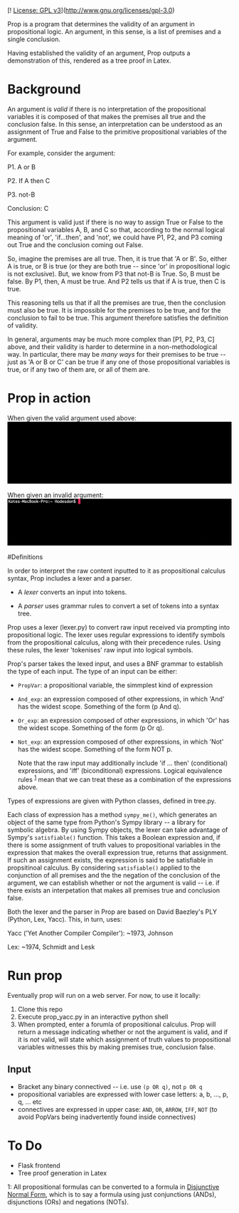 
[! [License: GPL v3](https://img.shields.io/badge/License-GPL%20v3-blue.svg)](http://www.gnu.org/licenses/gpl-3.0)

Prop is a program that determines the validity of an argument in propositional logic. An argument, in this sense, is a list of premises and a single conclusion.

Having established the validity of an argument, Prop outputs a demonstration of this, rendered as a tree proof in Latex.


# Background

An argument is *valid* if there is no interpretation of the propositional variables it is composed of that makes the premises all true and the conclusion false. In this sense, an interpretation can be understood as an assignment of True and False to the primitive propositional variables of the argument.


For example, consider the argument:

P1. A or B

P2. If A then C

P3. not-B


Conclusion: C


This argument is valid just if there is no way to assign True or False to the propositional variables A, B, and C so that, according to the normal logical meaning of 'or', 'if...then', and 'not', we could have P1, P2, and P3 coming out True and the conclusion coming out False.

So, imagine the premises are all true. Then, it is true that 'A or B'. So, either A is true, or B is true (or they are both true -- since 'or' in propositional logic is not exclusive). But, we know from P3 that not-B is True. So, B must be false. By P1, then, A must be true. And P2 tells us that if A is true, then C is true.

This reasoning tells us that if all the premises are true, then the conclusion must also be true. It is impossible for the premises to be true, and for the conclusion to fail to be true. This argument therefore satisfies the definition of validity.
 
In general, arguments may be much more complex than [P1, P2, P3, C] above, and their validity is harder to determine in a non-methodological way. In particular, there may be _many ways_ for their premises to be true -- just as 'A or B or C' can be true if any one of those propositional variables is true, or if any two of them are, or all of them are.

# Prop in action

When given the valid argument used above:
<img src = "/gifs/prop_example_validargument.gif">     






When given an invalid argument:
<img src = "/gifs/prop_example_invalidargument.gif">

#Definitions

In order to interpret the raw content inputted to it as propositional calculus syntax, Prop includes a lexer and a parser. 

* A *lexer* converts an input into tokens.

* A *parser* uses grammar rules to convert a set of tokens into a syntax tree. 

Prop uses a lexer (lexer.py) to convert raw input received via prompting into propositional logic. The lexer uses regular expressions to identify symbols from the propositional calculus, along with their precedence rules. Using these rules, the lexer 'tokenises' raw input into logical symbols.

Prop's parser takes the lexed input, and uses a BNF grammar to establish the type of each input. The type of an input can be either:

* `PropVar`: a propositional variable, the simmplest kind of expression
* `And_exp`: an expression composed of other expressions, in which 'And' has the widest scope. Something of the form (p And q). 
* `Or_exp`: an expression composed of other expressions, in which 'Or' has the widest scope. Something of the form (p Or q).
* `Not_exp`: an expression composed of other expressions, in which 'Not' has the widest scope. Something of the form NOT p.

    Note that the raw input may additionally include 'if ... then' (conditional) expressions, and 'iff' (biconditional) expressions. Logical equivalence rules <sup>[1](#myfootnote1)</sup> mean that we can treat these as a combination of the expressions above.
    
Types of expressions are given with Python classes, defined in tree.py.

Each class of expression has a method `sympy_me()`, which generates an object of the same type from Python's Sympy library -- a library for symbolic algebra. By using Sympy objects, the lexer can take advantage of Sympy's `satisfiable()` function. This takes a Boolean expression and, if there is some assignment of truth values to propositional variables in the expression that makes the overall expression true, returns that assignment. If such an assignment exists, the expression is said to be satisfiable in propsitinoal calculus. By considering `satisfiable()` applied to the conjunction of all premises and the the negation of the conclusion of the argument, we can establish whether or not the argument is valid -- i.e. if there exists an interpetation that makes all premises true and conclusion false.

Both the lexer and the parser in Prop are based on David Baezley's PLY (Python, Lex, Yacc). This, in turn, uses:

Yacc ('Yet Another Compiler Compiler'): ~1973, Johnson

Lex: ~1974, Schmidt and Lesk

# Run prop
Eventually prop will run on a web server. For now, to use it locally:

1. Clone this repo
2. Execute prop_yacc.py in an interactive python shell
3. When prompted, enter a forumla of propositional calculus. Prop will return a message indicating whether or not the argument is valid, and if it is _not_ valid, will state which assignment of truth values to propositional variables witnesses this by making premises true, conclusion false.

## Input
* Bracket any binary connectived -- i.e. use `(p OR q)`, not `p OR q`
* propositional variables are expressed with lower case letters: a, b, ..., p, q, ... etc
* connectives are expressed in upper case: `AND`, `OR`, `ARROW`, `IFF`, `NOT` (to avoid PopVars being inadvertently found inside connectives)


# To Do

* Flask frontend
* Tree proof generation in Latex 

<a name="myfootnote1">1</a>: All propositional formulas can be converted to a formula in [Disjunctive Normal Form](https://en.wikipedia.org/wiki/Disjunctive_normal_form#Conversion_to_DNF), which is to say a formula using just conjunctions (ANDs), disjunctions (ORs) and negations (NOTs).
